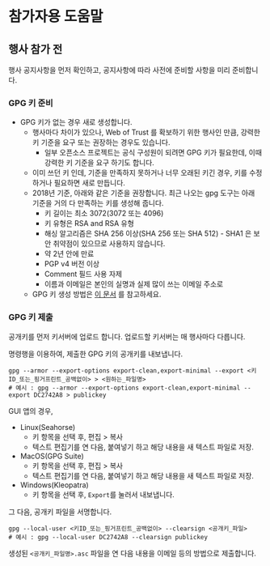 # 참가자용 도움말

## 행사 참가 전
행사 공지사항을 먼저 확인하고, 공지사항에 따라 사전에 준비할 사항을 미리 준비합니다.

### GPG 키 준비
- GPG 키가 없는 경우 새로 생성합니다.
    - 행사마다 차이가 있으나, Web of Trust 를 확보하기 위한 행사인 만큼, 강력한 키 기준을 요구 또는 권장하는 경우도 있습니다.
        - 일부 오픈소스 프로젝트는 공식 구성원이 되려면 GPG 키가 필요한데, 이때 강력한 키 기준을 요구 하기도 합니다.
    - 이미 쓰던 키 인데, 기준을 만족하지 못하거나 너무 오래된 키긴 경우, 키를 수정하거나 필요하면 새로 만듭니다.
    - 2018년 기준, 아래와 같은 기준을 권장합니다. 최근 나오는 gpg 도구는 아래 기준을 거의 다 만족하는 키를 생성해 줍니다.
        - 키 길이는 최소 3072(3072 또는 4096)
        - 키 유형은 RSA and RSA 유형
        - 해싱 알고리즘은 SHA 256 이상(SHA 256 또는 SHA 512) - SHA1 은 보안 취약점이 있으므로 사용하지 않습니다.
        - 약 2년 안에 만료
        - PGP v4 버전 이상
        - Comment 필드 사용 자제
        - 이름과 이메일은 본인의 실명과 실제 많이 쓰는 이메일 주소로
    - GPG 키 생성 방법은 [이 문서](create-gpg-key.md) 를 참고하세요.

### GPG 키 제출

공개키를 먼저 키서버에 업로드 합니다. 업로드할 키서버는 매 행사마다 다릅니다.

명령행을 이용하여, 제출한 GPG 키의 공개키를 내보냅니다.
```
gpg --armor --export-options export-clean,export-minimal --export <키ID_또는_핑거프린트_공백없이> > <원하는_파일명>
# 예시 : gpg --armor --export-options export-clean,export-minimal --export DC2742A8 > publickey
```
GUI 앱의 경우,
- Linux(Seahorse)
    - 키 항목을 선택 후, 편집 > 복사
    - 텍스트 편집기를 연 다음, 붙여넣기 하고 해당 내용을 새 텍스트 파일로 저장.
- MacOS(GPG Suite)
    - 키 항목을 선택 후, 편집 > 복사
    - 텍스트 편집기를 연 다음, 붙여넣기 하고 해당 내용을 새 텍스트 파일로 저장.
- Windows(Kleopatra)
    - 키 항목을 선택 후, `Export`를 눌러서 내보냅니다.

그 다음, 공개키 파일을 서명합니다.
```
gpg --local-user <키ID_또는_핑거프린트_공백없이> --clearsign <공개키_파일>
# 예시 : gpg --local-user DC2742A8 --clearsign publickey

```

생성된 `<공개키_파일명>.asc` 파일을 연 다음 내용을 이메일 등의 방법으로 제출합니다.

